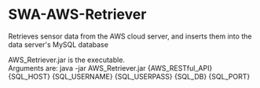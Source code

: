 # SWA-AWS-Retriever
Retrieves sensor data from the AWS cloud server, and inserts them into the data server's MySQL database  
  
AWS_Retriever.jar is the executable.  
Arguments are: java -jar AWS_Retriever.jar {AWS_RESTful_API} {SQL_HOST} {SQL_USERNAME} {SQL_USERPASS} {SQL_DB} {SQL_PORT}  
